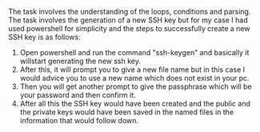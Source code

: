 The task involves the understanding of the loops, conditions and parsing.
The task involves the generation of a new SSH key but for my case I had used powershell for simplicity and the steps to successfully create a new SSH key is as follows:

1. Open powershell and run the command "ssh-keygen" and basically it willstart generating the new ssh key.
2. After this, it will prompt you to give a new file name but in this case I would advice you to use a new name which does not exist in your pc.
3. Then you will get another prompt to give the passphrase which will be your password and then confirm it.
4. After all this the SSH key would have been created and the public and the private keys would have been saved in the named files in the information that would follow down.
